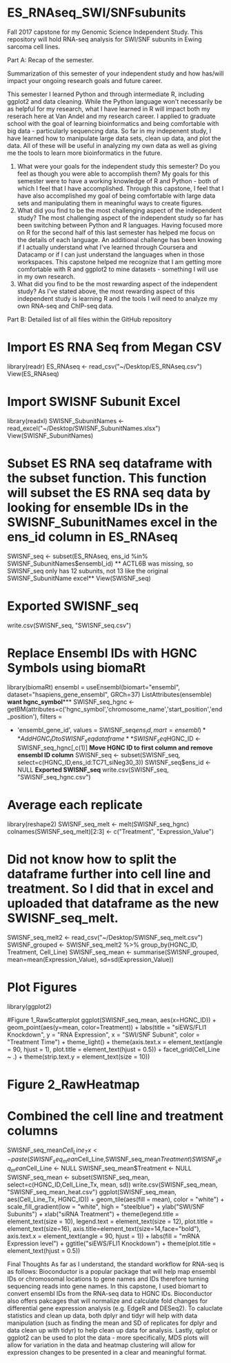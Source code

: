 # ES_RNAseq_SWI/SNFsubunits
Fall 2017 capstone for my Genomic Science Independent Study. This repository will hold RNA-seq analysis for SWI/SNF subunits in Ewing sarcoma cell lines. 

Part A: Recap of the semester.

Summarization of this semester of your independent study and how has/will impact your ongoing research goals and future career.

This semester I learned Python and through intermediate R, including ggplot2 and data cleaning. While the Python language won't necessarily be as helpful for my research, what I have learned in R will impact both my reserach here at Van Andel and my research career. I applied to graduate school with the goal of learning bioinformatics and being comfortable with big data - particularly sequencing data. So far in my indepenent study, I have learned how to manipulate large data sets, clean up data, and plot the data. All of these will be useful in analyzing my own data as well as giving me the tools to learn more bioinformatics in the future. 
1) What were your goals for the independent study this semester? Do you feel as though you were able to accomplish them?
My goals for this semester were to have a working knowledge of R and Python - both of which I feel that I have accomplished. Through this capstone, I feel that I have also accomplished my goal of being comfortable with large data sets and manipulating them in meaningful ways to create figures. 
2) What did you find to be the most challenging aspect of the independent study?
The most challenging aspect of the independent study so far has been switching between Python and R languages. Having focused more on R for the second half of this last semester has helped me focus on the details of each language. An additional challenge has been knowing if I actually understand what I've learned through Coursera and Datacamp or if I can just understand the languages when in those workspaces. This capstone helped me recognize that I am getting more comfortable with R and ggplot2 to mine datasets - something I will use in my own research. 
3) What did you find to be the most rewarding aspect of the independent study?
As I've stated above, the most rewarding aspect of this independent study is learning R and the tools I will need to analyze my own RNA-seq and ChIP-seq data. 

Part B: Detailed list of all files within the GitHub repository

# Import ES RNA Seq from Megan CSV
library(readr)
ES_RNAseq <- read_csv("~/Desktop/ES_RNAseq.csv")
View(ES_RNAseq)

# Import SWISNF Subunit Excel
library(readxl)
SWISNF_SubunitNames <- read_excel("~/Desktop/SWISNF_SubunitNames.xlsx")
View(SWISNF_SubunitNames)

# Subset ES RNA seq dataframe with the subset function. This function will subset the ES RNA seq data by looking for ensemble IDs in the SWISNF_SubunitNames excel in the ens_id column in ES_RNAseq
SWISNF_seq <- subset(ES_RNAseq, ens_id %in% SWISNF_SubunitNames$ensembl_id)
** ACTL6B was missing, so SWISNF_seq only has 12 subunits, not 13 like the original SWISNF_SubunitName excel**
View(SWISNF_seq)

# Exported SWISNF_seq
write.csv(SWISNF_seq, "SWISNF_seq.csv")

# Replace Ensembl IDs with HGNC Symbols using biomaRt
library(biomaRt)
ensembl = useEnsembl(biomart="ensembl", dataset="hsapiens_gene_ensembl", GRCh=37)
ListAttributes(ensemble)
**want hgnc_symbol*****
SWISNF_seq_hgnc <- getBM(attributes=c('hgnc_symbol','chromosome_name','start_position','end_position'), filters =
+ 'ensembl_gene_id', values = SWISNF_seq$ens_id, mart = ensembl)
**Add HGNC_ID to SWISNF_seq dataframe**
SWISNF_seq$HGNC_ID <-SWISNF_seq_hgnc[,c(1)]
**Move HGNC ID to first column and remove ensembl ID column**
SWISNF_seq <- subset(SWISNF_seq, select=c(HGNC_ID,ens_id:TC71_siNeg30_3)) 
SWISNF_seq$ens_id <- NULL
**Exported SWISNF_seq**
write.csv(SWISNF_seq, "SWISNF_seq_hgnc.csv")

# Average each replicate
library(reshape2)
SWISNF_seq_melt <- melt(SWISNF_seq_hgnc)
colnames(SWISNF_seq_melt)[2:3] <- c("Treatment", "Expression_Value")
# Did not know how to split the dataframe further into cell line and treatment. So I did that in excel and uploaded that dataframe as the new SWISNF_seq_melt.
SWISNF_seq_melt2 <- read_csv("~/Desktop/SWISNF_seq_melt.csv")
SWISNF_grouped <- SWISNF_seq_melt2 %>% group_by(HGNC_ID, Treatment, Cell_Line)
SWISNF_seq_mean <- summarise(SWISNF_grouped, mean=mean(Expression_Value), sd=sd(Expression_Value))

# Plot Figures
library(ggplot2)

#Figure 1_RawScatterplot
ggplot(SWISNF_seq_mean, aes(x=HGNC_ID)) + geom_point(aes(y=mean, color=Treatment)) + labs(title = "siEWS/FLI1 Knockdown", y = "RNA Expression", x = "SWI/SNF Subunit", color = "Treatment Time") + theme_light() + theme(axis.text.x = element_text(angle = 90, hjust = 1), plot.title = element_text(hjust = 0.5)) + facet_grid(Cell_Line ~ .) + theme(strip.text.y = element_text(size = 10))

# Figure 2_RawHeatmap
# Combined the cell line and treatment columns
SWISNF_seq_mean$Cell_Line_Tx <- paste(SWISNF_seq_mean$Cell_Line,SWISNF_seq_mean$Treatment)
SWISNF_seq_mean$Cell_Line <- NULL
SWISNF_seq_mean$Treatment <- NULL
SWISNF_seq_mean <- subset(SWISNF_seq_mean, select=c(HGNC_ID,Cell_Line_Tx, mean, sd))
write.csv(SWISNF_seq_mean, "SWISNF_seq_mean_heat.csv")
ggplot(SWISNF_seq_mean, aes(Cell_Line_Tx, HGNC_ID)) + geom_tile(aes(fill = mean), color = "white") + scale_fill_gradient(low = "white", high = "steelblue") + ylab("SWI/SNF Subunits") + xlab("siRNA Treatment") + theme(legend.title = element_text(size = 10), legend.text = element_text(size = 12), plot.title = element_text(size=16), axis.title=element_text(size=14,face="bold"), axis.text.x = element_text(angle = 90, hjust = 1)) + labs(fill = "mRNA Expression level") + ggtitle("siEWS/FLI1 Knockdown") + theme(plot.title = element_text(hjust = 0.5))

Final Thoughts
As far as I understand, the standard workflow for RNA-seq is as follows: Bioconductor is a popular package that will help map ensembl IDs or chromosomal locations to gene names and IDs therefore turning sequencing reads into gene names. In this capstone, I used biomart to convert ensembl IDs from the RNA-seq data to HGNC IDs. Bioconductor also offers pakcages that will normalize and calculate fold changes for differential gene expression analysis (e.g. EdgeR and DESeq2). To caluclate statistics and clean up data, both dplyr and tidyr will help with data manipulation (such as finding the mean and SD of replicates for dplyr and data clean up with tidyr) to help clean up data for analysis. Lastly, qplot or ggplot2 can be used to plot the data - more specifically, MDS plots will allow for variation in the data and heatmap clustering will allow for expression changes to be presented in a clear and meaningful format. 
